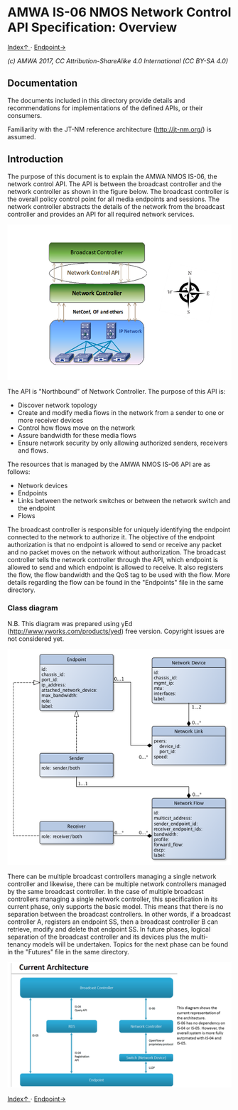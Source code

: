 # AMWA IS-06 NMOS Network Control API Specification: Overview
[ Index↑ ](..) · [Endpoint→](2.0._Endpoint.md)

_(c) AMWA 2017, CC Attribution-ShareAlike 4.0 International (CC BY-SA 4.0)_

## Documentation

The documents included in this directory provide details and recommendations for implementations of the defined APIs, or their consumers.

Familiarity with the JT-NM reference architecture (http://jt-nm.org/) is assumed.

## Introduction

The purpose of this document is to explain the AMWA NMOS IS-06, the network control API. The API is between the broadcast controller and the network controller as shown in the figure below.  The broadcast controller is the overall policy control point for all media endpoints and sessions. The network controller abstracts the details of the network from the broadcast controller and provides an API for all required network services. 

![Class Diagram](images/BC-NC.png)

The API is "Northbound” of Network Controller. The purpose of this API is:
* Discover network topology
* Create and modify media flows in the network from a sender to one or more receiver devices
* Control how flows move on the network
* Assure bandwidth for these media flows
* Ensure network security by only allowing authorized senders, receivers and flows.

The resources that is managed by the AMWA NMOS IS-06 API are as follows:
- Network devices
- Endpoints
- Links between the network switches or between the network switch and the endpoint
- Flows

 The broadcast controller is responsible for uniquely identifying the endpoint connected to the network to authorize it. The objective of the endpoint authorization is that no endpoint is allowed to send or receive any packet and no packet moves on the network without authorization. The broadcast controller tells the network controller through the API, which endpoint is allowed to send and which endpoint is allowed to receive. It also registers the flow, the flow bandwidth and the QoS tag to be used with the flow. More details regarding the flow can be found in the "Endpoints" file in the same directory. 

### Class diagram

N.B. This diagram was prepared using yEd (http://www.yworks.com/products/yed) free version. Copyright issues are not considered yet.
 
![Class Diagram](images/class-diagram.png)

There can be multiple broadcast controllers managing a single network controller and likewise, there can be multiple network controllers managed by the same broadcast controller.  In the case of multiple broadcast controllers managing a single network controller,  this specification in its current phase, only supports the basic model. This means that there is no separation between the broadcast controllers. In other words, if a broadcast controller A, registers an endpoint SS, then a broadcast controller B can retrieve, modify and delete that endpoint SS. In future phases, logical separation of the broadcast controller and its devices plus the multi-tenancy models will be undertaken. Topics for the next phase can be found in the "Futures" file in the same directory.

![Class Diagram](images/CurrentArchitecture.png)


[ Index↑ ](..) · [Endpoint→](2.0._Endpoint.md)
